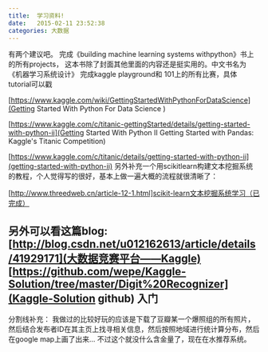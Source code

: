 ```yaml
---
title:  学习资料!
date:   2015-02-11 23:52:38
categories: 大数据  
---
```



有两个建议吧。
完成《building machine learning systems withpython》书上的所有projects，
这本书除了封面其他里面的内容还是挺实用的。中文书名为 《机器学习系统设计》
完成kaggle playground和 101上的所有比赛，具体tutorial可以戳

[https://www.kaggle.com/wiki/GettingStartedWithPythonForDataScience](Getting Started With Python For Data Science )
 
[https://www.kaggle.com/c/titanic-gettingStarted/details/getting-started-with-python-ii](Getting Started With Python II Getting Started with Pandas: Kaggle's Titanic Competition) 

[https://www.kaggle.com/c/titanic/details/getting-started-with-python-ii](getting-started-with-python-ii)
另外补充一个用scikitlearn构建文本挖掘系统的教程，个人觉得写的很好，基本上做一遍大概的流程就很清晰了：

[http://www.threedweb.cn/article-12-1.html]scikit-learn文本挖掘系统学习（已完成）

另外可以看这篇blog:  
[http://blog.csdn.net/u012162613/article/details/41929171](大数据竞赛平台——Kaggle)
[https://github.com/wepe/Kaggle-Solution/tree/master/Digit%20Recognizer](Kaggle-Solution github)
入门
---------------------------------
分割线补充：
我做过的比较好玩的应该是下载了豆瓣某一个爆照组的所有照片，然后结合发布者ID在其主页上找寻相关信息，然后按照地域进行统计算分布，然后在google map上画了出来... 不过这个就没什么含金量了，现在在水推荐系统。

